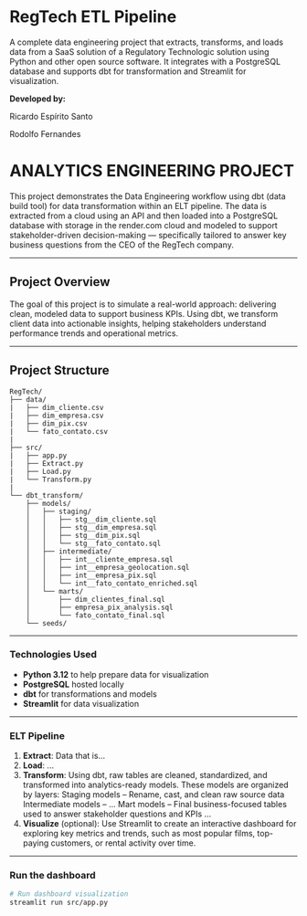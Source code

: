 # RegTech ETL Pipeline

A complete data engineering project that extracts, transforms, and loads data from a SaaS solution of a Regulatory Technologic solution using Python and other open source software. It integrates with a PostgreSQL database and supports dbt for transformation and Streamlit for visualization.

**Developed by:**

Ricardo Espírito Santo

Rodolfo Fernandes

# ANALYTICS ENGINEERING PROJECT

This project demonstrates the Data Engineering workflow using dbt (data build tool) for data transformation within an ELT pipeline. The data is extracted from a cloud using an API and then loaded into a PostgreSQL database with storage in the render.com cloud and modeled to support stakeholder-driven decision-making — specifically tailored to answer key business questions from the CEO of the RegTech company.

---

## Project Overview

The goal of this project is to simulate a real-world approach: delivering clean, modeled data to support business KPIs. Using dbt, we transform client data into actionable insights, helping stakeholders understand performance trends and operational metrics.

---

## Project Structure

```text
RegTech/
├── data/
|   ├── dim_cliente.csv
|   ├── dim_empresa.csv
|   ├── dim_pix.csv
|   └── fato_contato.csv        
|
├── src/
|   ├── app.py
|   ├── Extract.py
|   ├── Load.py
|   └── Transform.py
|
└── dbt_transform/
    ├── models/
    │   ├── staging/
    │   │   ├── stg__dim_cliente.sql
    │   │   ├── stg__dim_empresa.sql
    │   │   ├── stg__dim_pix.sql
    │   │   └── stg__fato_contato.sql
    │   ├── intermediate/
    │   │   ├── int__cliente_empresa.sql
    │   │   ├── int__empresa_geolocation.sql
    │   │   ├── int__empresa_pix.sql
    │   │   └── int__fato_contato_enriched.sql
    │   └── marts/
    │       ├── dim_clientes_final.sql
    │       ├── empresa_pix_analysis.sql
    │       └── fato_contato_final.sql
    └── seeds/
```

---
### Technologies Used

- **Python 3.12** to help prepare data for visualization
- **PostgreSQL** hosted locally
- **dbt** for transformations and models
- **Streamlit** for data visualization
---

### ELT Pipeline

1. **Extract**: Data that is...
2. **Load**: ...
3. **Transform**: Using dbt, raw tables are cleaned, standardized, and transformed into analytics-ready models.
These models are organized by layers:
Staging models – Rename, cast, and clean raw source data
Intermediate models – ...
Mart models – Final business-focused tables used to answer stakeholder questions and KPIs ...
4. **Visualize** (optional): Use Streamlit to create an interactive dashboard for exploring key metrics and trends, such as most popular films, top-paying customers, or rental activity over time.
---

### Run the dashboard

```bash
# Run dashboard visualization
streamlit run src/app.py
```
